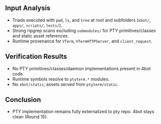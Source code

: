 ## Input Analysis
- Triads executed with `pwd`, `ls`, and `tree` at root and subfolders (`xbot/`, `apps/`, `scripts/`, `tests/`).
- Strong ripgrep scans excluding `submodules/` for PTY primitives/classes and static asset references.
- Runtime provenance for `VTerm`, `VTermHTTPServer`, and `client_request`.

## Verification Results
- No PTY primitives/classes/daemon implementations present in 4bot code.
- Runtime symbols resolve to `ptyterm.*` modules.
- No `xbot/static`; assets served from `ptyterm/static`.

## Conclusion
- PTY implementation remains fully externalized to pty repo. 4bot stays clean (Round 15).
